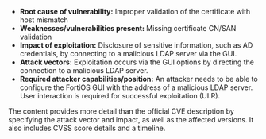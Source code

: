 - **Root cause of vulnerability:** Improper validation of the certificate with host mismatch
- **Weaknesses/vulnerabilities present:** Missing certificate CN/SAN validation
- **Impact of exploitation:** Disclosure of sensitive information, such as AD credentials, by connecting to a malicious LDAP server via the GUI.
- **Attack vectors:** Exploitation occurs via the GUI options by directing the connection to a malicious LDAP server.
- **Required attacker capabilities/position:** An attacker needs to be able to configure the FortiOS GUI with the address of a malicious LDAP server. User interaction is required for successful exploitation (UI:R).

The content provides more detail than the official CVE description by specifying the attack vector and impact, as well as the affected versions. It also includes CVSS score details and a timeline.